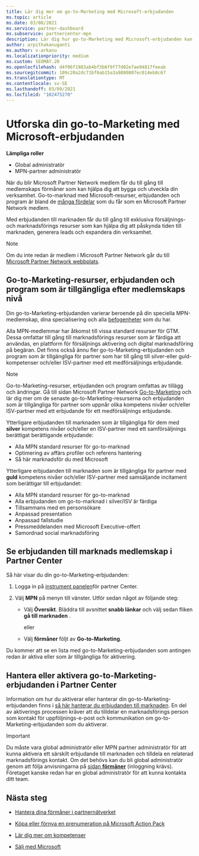 ```yaml
---
title: Lär dig mer om go-to-Marketing med Microsoft-erbjudanden
ms.topic: article
ms.date: 03/08/2021
ms.service: partner-dashboard
ms.subservice: partnercenter-mpn
description: Lär dig hur go-to-Marketing med Microsoft-erbjudanden kan hjälpa dig att påskynda tiden till marknaden, generera leads och utöka din verksamhet.
author: arpithakanuganti
ms.author: v-arkanu
ms.localizationpriority: medium
ms.custom: SEOMAY.20
ms.openlocfilehash: d4f06f1983ab4bf3b6f9f77d02e7ae94817feeab
ms.sourcegitcommit: 109c20a2dc71bf6ab15a3a9880807ec014eb8c67
ms.translationtype: MT
ms.contentlocale: sv-SE
ms.lasthandoff: 03/09/2021
ms.locfileid: "102475270"
---
```

# <a name="explore-your-go-to-market-with-microsoft-offers"></a>Utforska din go-to-Marketing med Microsoft-erbjudanden

**Lämpliga roller**

- Global administratör
- MPN-partner administratör

När du blir Microsoft Partner Network medlem får du till gång till medlemskaps förmåner som kan hjälpa dig att bygga och utveckla din verksamhet. Go-to-marknad med Microsoft-resurser, erbjudanden och program är bland de [många fördelar](https://partner.microsoft.com/manage-your-partner-network-benefits) som du får som en Microsoft Partner Network medlem.

Med erbjudanden till marknaden får du till gång till exklusiva försäljnings-och marknadsförings resurser som kan hjälpa dig att påskynda tiden till marknaden, generera leads och expandera din verksamhet.

>[!NOTE]
>Om du inte redan är medlem i Microsoft Partner Network går du till [Microsoft Partner Network webbplats](https://partner.microsoft.com/membership).

## <a name="go-to-market-resources-offers-and-programs-available-by-membership-level"></a>Go-to-Marketing-resurser, erbjudanden och program som är tillgängliga efter medlemskaps nivå

Din go-to-Marketing-erbjudanden varierar beroende på din speciella MPN-medlemskap, dina specialisering och alla [befogenheter](learn-about-competencies.md) som du har.

Alla MPN-medlemmar har åtkomst till vissa standard resurser för GTM. Dessa omfattar till gång till marknadsförings resurser som är färdiga att användas, en plattform för försäljnings aktivering och digital marknadsföring på begäran. Det finns också ännu fler go-to-Marketing-erbjudanden och program som är tillgängliga för partner som har till gång till silver-eller guld-kompetenser och/eller ISV-partner med ett medförsäljnings erbjudande.

>[!NOTE]
>Go-to-Marketing-resurser, erbjudanden och program omfattas av tillägg och ändringar. Gå till sidan Microsoft Partner Network [Go-to-Marketing](https://partner.microsoft.com/membership/go-to-market) och lär dig mer om de senaste go-to-Marketing-resurserna och erbjudanden som är tillgängliga för partner som uppnår olika kompetens nivåer och/eller ISV-partner med ett erbjudande för ett medförsäljnings erbjudande.

Ytterligare erbjudanden till marknaden som är tillgängliga för dem med **silver** kompetens nivåer och/eller en ISV-partner med ett samförsäljnings berättigat berättigande erbjudande:

- Alla MPN standard resurser för go-to-marknad
- Optimering av affärs profiler och referens hantering
- Så här marknadsför du med Microsoft

Ytterligare erbjudanden till marknaden som är tillgängliga för partner med **guld** kompetens nivåer och/eller ISV-partner med samsäljande incitament som berättigar till erbjudandet:

- Alla MPN standard resurser för go-to-marknad
- Alla erbjudanden om go-to-marknad i silver/ISV är färdiga
- Tillsammans med en personsökare
- Anpassad presentation
- Anpassad fallstudie
- Pressmeddelanden med Microsoft Executive-offert
- Samordnad social marknadsföring

## <a name="view-go-to-market-membership-offers-in-partner-center"></a>Se erbjudanden till marknads medlemskap i Partner Center

Så här visar du din go-to-Marketing-erbjudanden:

1. Logga in på [instrument panelen](https://partner.microsoft.com/dashboard)för partner Center.

2. Välj **MPN** på menyn till vänster. Utför sedan något av följande steg:

   - Välj **Översikt**. Bläddra till avsnittet **snabb länkar** och välj sedan fliken **gå till marknaden** .

     eller

   - Välj **förmåner** följt av **Go-to-Marketing**.

Du kommer att se en lista med go-to-Marketing-erbjudanden som antingen redan är aktiva eller som är tillgängliga för aktivering.

## <a name="manage-or-activate-go-to-market-offers-in-partner-center"></a>Hantera eller aktivera go-to-Marketing-erbjudanden i Partner Center

Information om hur du aktiverar eller hanterar din go-to-Marketing-erbjudanden finns i [så här hanterar du erbjudanden till marknaden](manage-your-partner-network-benefits.md#manage-go-to-market-offers). En del av aktiverings processen kräver att du tilldelar en marknadsförings person som kontakt för uppföljnings-e-post och kommunikation om go-to-Marketing-erbjudanden som du aktiverar.

>[!IMPORTANT]
>Du måste vara global administratör eller MPN partner administratör för att kunna aktivera ett särskilt erbjudande till marknaden och tilldela en relaterad marknadsförings kontakt. Om det behövs kan du bli global administratör genom att följa anvisningarna på [sidan **förmåner**](https://partnercenter.microsoft.com/pcv/partnership/benefits) (inloggning krävs). Företaget kanske redan har en global administratör för att kunna kontakta ditt team.

## <a name="next-steps"></a>Nästa steg

- [Hantera dina förmåner i partnernätverket](manage-your-partner-network-benefits.md)

- [Köpa eller förnya en prenumeration på Microsoft Action Pack](mpn-get-action-pack.md)

- [Lär dig mer om kompetenser](learn-about-competencies.md)

- [Sälj med Microsoft](https://partner.microsoft.com/membership/sell-with-microsoft)
